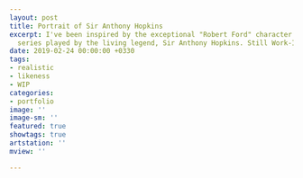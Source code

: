 ```yaml
---
layout: post
title: Portrait of Sir Anthony Hopkins
excerpt: I've been inspired by the exceptional "Robert Ford" character in Westworld
  series played by the living legend, Sir Anthony Hopkins. Still Work-In-Progress.
date: 2019-02-24 00:00:00 +0330
tags:
- realistic
- likeness
- WIP
categories:
- portfolio
image: ''
image-sm: ''
featured: true
showtags: true
artstation: ''
mview: ''

---
```


